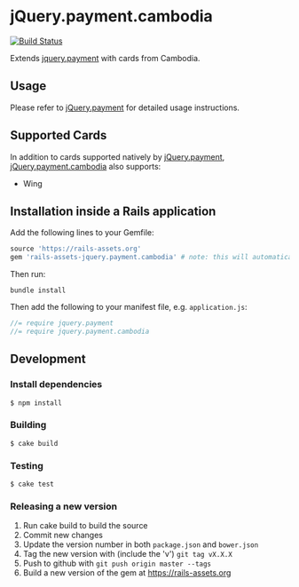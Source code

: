 # jQuery.payment.cambodia

[![Build Status](https://travis-ci.org/dwilkie/jquery.payment.cambodia.svg?branch=master)](https://travis-ci.org/dwilkie/jquery.payment.cambodia)

Extends [jquery.payment](https://github.com/stripe/jquery.payment) with cards from Cambodia.

## Usage

Please refer to [jQuery.payment](https://github.com/stripe/jquery.payment) for detailed usage instructions.

## Supported Cards

In addition to cards supported natively by [jQuery.payment](https://github.com/stripe/jquery.payment), [jQuery.payment.cambodia](https://github.com/dwilkie/jquery.payment.cambodia) also supports:

* Wing

## Installation inside a Rails application

Add the following lines to your Gemfile:

```ruby
source 'https://rails-assets.org'
gem 'rails-assets-jquery.payment.cambodia' # note: this will automatically install jquery.payment
```

Then run:

```
bundle install
```

Then add the following to your manifest file, e.g. `application.js`:

```javascript
//= require jquery.payment
//= require jquery.payment.cambodia
```

## Development

### Install dependencies

```
$ npm install
```

### Building

```
$ cake build
```

### Testing

```
$ cake test
```

### Releasing a new version

1. Run cake build to build the source
2. Commit new changes
3. Update the version number in both `package.json` and `bower.json`
4. Tag the new version with (include the 'v') `git tag vX.X.X`
5. Push to github with `git push origin master --tags`
6. Build a new version of the gem at https://rails-assets.org
